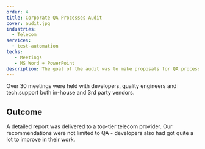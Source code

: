 ```yaml
---
order: 4
title: Corporate QA Processes Audit
cover: audit.jpg
industries:
  - Telecom
services:
  - test-automation
techs:
   - Meetings
   - MS Word + PowerPoint
description: The goal of the audit was to make proposals for QA processes in order to lower expenses and increase quality of products. 
---
```

Over 30 meetings were held with developers, quality engineers and tech.support both in-house and 3rd party vendors.

## Outcome

A detailed report was delivered to a top-tier telecom provider. Our recommendations were not limited to QA - developers also had got quite a lot to improve in their work.